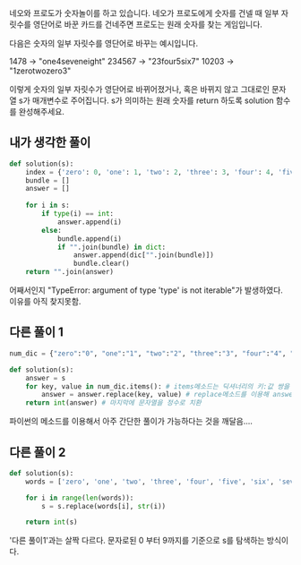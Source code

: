 네오와 프로도가 숫자놀이를 하고 있습니다. 네오가 프로도에게 숫자를 건넬 때 일부 자릿수를 영단어로 바꾼 카드를 건네주면 프로도는 원래 숫자를 찾는 게임입니다.

다음은 숫자의 일부 자릿수를 영단어로 바꾸는 예시입니다.

1478 → "one4seveneight"
234567 → "23four5six7"
10203 → "1zerotwozero3"

이렇게 숫자의 일부 자릿수가 영단어로 바뀌어졌거나, 혹은 바뀌지 않고 그대로인 문자열 s가 매개변수로 주어집니다. s가 의미하는 원래 숫자를 return 하도록 solution 함수를 완성해주세요.

## 내가 생각한 풀이

```python
def solution(s):
    index = {'zero': 0, 'one': 1, 'two': 2, 'three': 3, 'four': 4, 'five': 5, 'six': 6, 'seven': 7, 'eight': 8, 'nine': 9}
    bundle = []
    answer = []
    
    for i in s:
        if type(i) == int:
            answer.append(i)
        else:
            bundle.append(i)
            if "".join(bundle) in dict:
                answer.append(dic["".join(bundle)])
                bundle.clear()
    return "".join(answer)
```

어째서인지 "TypeError: argument of type 'type' is not iterable"가 발생하였다. 이유를 아직 찾지못함.

## 다른 풀이 1

```python
num_dic = {"zero":"0", "one":"1", "two":"2", "three":"3", "four":"4", "five":"5", "six":"6", "seven":"7", "eight":"8", "nine":"9"}

def solution(s):
    answer = s
    for key, value in num_dic.items(): # items메소드는 딕셔너리의 키:값 쌍을 가져올 수 있게 해준다.
        answer = answer.replace(key, value) # replace메소드를 이용해 answer의 문자열 중 키를 값으로 대체하였다.
    return int(answer) # 마지막에 문자열을 정수로 치환
```

파이썬의 메소드를 이용해서 아주 간단한 풀이가 가능하다는 것을 깨달음....

## 다른 풀이 2

```python
def solution(s):
    words = ['zero', 'one', 'two', 'three', 'four', 'five', 'six', 'seven', 'eight', 'nine']

    for i in range(len(words)):
        s = s.replace(words[i], str(i))

    return int(s)
```

'다른 풀이1'과는 살짝 다르다. 문자로된 0 부터 9까지를 기준으로 s를 탐색하는 방식이다.
